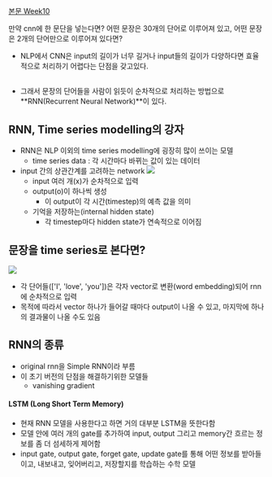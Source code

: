 [본문 Week10](https://jiho-ml.com/weekly-nlp-10/)

만약 cnn에 한 문단을 넣는다면?
어떤 문장은 30개의 단어로 이루어져 있고, 어떤 문장은 2개의 단어만으로 이루어져 있다면?
- NLP에서 CNN은 input의 길이가 너무 길거나 input들의 길이가 다양하다면 효율적으로 처리하기 어렵다는 단점을 갖고있다.
##

- 그래서 문장의 단어들을 사람이 읽듯이 순차적으로 처리하는 방법으로 **RNN(Recurrent Neural Network)**이 있다.

## RNN, Time series modelling의 강자
- RNN은 NLP 이외의 time series modelling에 굉장히 많이 쓰이는 모델
  - time series data : 각 시간마다 바뀌는 값이 있는 데이터
- input 간의 상관간계를 고려하는 network
![](https://jiho-ml.com/content/images/2019/11/Recurrent_neural_network_unfold.svg)
  - input 여러 개(x)가 순차적으로 입력
  - output(o)이 하나씩 생성
    - 이 output이 각 시간(timestep)의 예측 값을 의미
  - 기억을 저장하는(internal hidden state)
    - 각 timestep마다 hidden state가 연속적으로 이어짐

## 문장을 time series로 본다면?
![](https://jiho-ml.com/content/images/2020/06/figure1-3.png)
- 각 단어들(['I', 'love', 'you'])은 각자 vector로 변환(word embedding)되어 rnn에 순차적으로 입력
- 목적에 따라서 vector 하나가 들어갈 때마다 output이 나올 수 있고, 마지막에 하나의 결과물이 나올 수도 있음

## RNN의 종류
- original rnn을 Simple RNN이라 부름
- 이 초기 버전의 단점을 해결하기위한 모델들
  - vanishing gradient

#### LSTM (Long Short Term Memory)
- 현재 RNN 모델을 사용한다고 하면 거의 대부분 LSTM을 뜻한다함
- 모델 안에 여러 개의 gate를 추가하여 input, output 그리고 memory간 흐르는 정보를 좀 더 섬세하게 제어함
- input gate, output gate, forget gate, update gate를 통해 어떤 정보를 받아들이고, 내보내고, 잊어버리고, 저장할지를 학습하는 수학 모델
